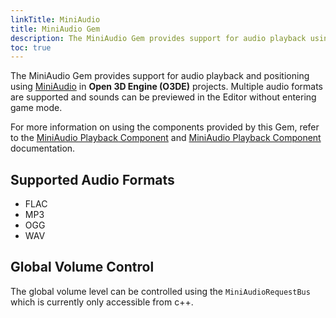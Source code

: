 ```yaml
---
linkTitle: MiniAudio 
title: MiniAudio Gem
description: The MiniAudio Gem provides support for audio playback using MiniAudio in Open 3D Engine (O3DE) projects.
toc: true
---
```


The MiniAudio Gem provides support for audio playback and positioning using [MiniAudio](https://miniaud.io) in **Open 3D Engine (O3DE)** projects.  Multiple audio formats are supported and sounds can be previewed in the Editor without entering game mode.

For more information on using the components provided by this Gem, refer to the [MiniAudio Playback Component](/docs/user-guide/components/reference/audio/mini-audio-playback.md) and [MiniAudio Playback Component](/docs/user-guide/components/reference/audio/mini-audio-listener.md) documentation.

## Supported Audio Formats
* FLAC
* MP3
* OGG 
* WAV

## Global Volume Control 

The global volume level can be controlled using the `MiniAudioRequestBus` which is currently only accessible from c++.